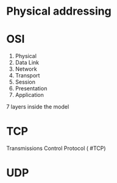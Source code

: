 # Physical addressing

# OSI

1. Physical
2. Data Link
3. Network
4. Transport
5. Session 
6. Presentation
7. Application

7 layers inside the model

# TCP  
Transmissions Control Protocol ( #TCP) 

# UDP

